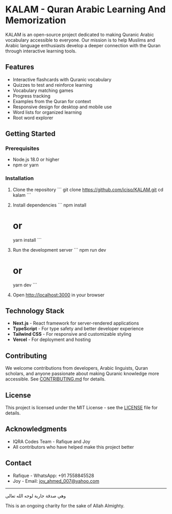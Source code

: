 # KALAM - Quran Arabic Learning And Memorization

KALAM is an open-source project dedicated to making Quranic Arabic vocabulary accessible to everyone. Our mission is to help Muslims and Arabic language enthusiasts develop a deeper connection with the Quran through interactive learning tools.

## Features

- Interactive flashcards with Quranic vocabulary
- Quizzes to test and reinforce learning
- Vocabulary matching games
- Progress tracking
- Examples from the Quran for context
- Responsive design for desktop and mobile use
- Word lists for organized learning
- Root word explorer

## Getting Started

### Prerequisites

- Node.js 18.0 or higher
- npm or yarn

### Installation

1. Clone the repository
   \`\`\`
   git clone https://github.com/iciso/KALAM.git
   cd kalam
   \`\`\`

2. Install dependencies
   \`\`\`
   npm install
   # or
   yarn install
   \`\`\`

3. Run the development server
   \`\`\`
   npm run dev
   # or
   yarn dev
   \`\`\`

4. Open [http://localhost:3000](http://localhost:3000) in your browser

## Technology Stack

- **Next.js** - React framework for server-rendered applications
- **TypeScript** - For type safety and better developer experience
- **Tailwind CSS** - For responsive and customizable styling
- **Vercel** - For deployment and hosting

## Contributing

We welcome contributions from developers, Arabic linguists, Quran scholars, and anyone passionate about making Quranic knowledge more accessible. See [CONTRIBUTING.md](CONTRIBUTING.md) for details.

## License

This project is licensed under the MIT License - see the [LICENSE](LICENSE) file for details.

## Acknowledgments

- IQRA Codes Team - Rafique and Joy
- All contributors who have helped make this project better

## Contact

- Rafique - WhatsApp: +91 7558845528
- Joy - Email: joy_ahmed_007@yahoo.com

---

وهي صدقة جارية لوجه الله تعالى

This is an ongoing charity for the sake of Allah Almighty.

